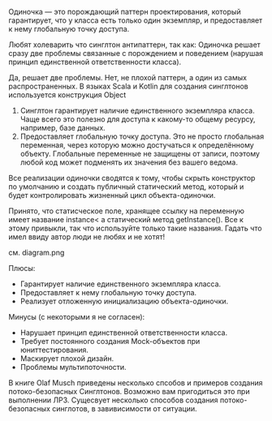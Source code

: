 Одиночка — это порождающий паттерн проектирования,
который гарантирует, что у класса есть только один
экземпляр, и предоставляет к нему глобальную точку
доступа.

Любят холеварить что синглтон антипаттерн, так как:
Одиночка решает сразу две проблемы связанные с порождением и поведением (нарушая принцип
единственной ответственности класса).

Да, решает две проблемы. Нет, не плохой паттерн, а один из самых распространенных.
В языках Scala и Kotlin для создания синглтонов используется конструкция Object

1. Синглтон гарантирует наличие единственного экземпляра класса.
   Чаще всего это полезно для доступа к какому-то общему
   ресурсу, например, базе данных.
2. Предоставляет глобальную точку доступа. Это не просто
   глобальная переменная, через которую можно достучаться
   к определённому объекту. Глобальные переменные не
   защищены от записи, поэтому любой код может подменять
   их значения без вашего ведома.

Все реализации одиночки сводятся к тому, чтобы скрыть
конструктор по умолчанию и создать публичный
статический метод, который и будет контролировать
жизненный цикл объекта-одиночки.

Принято, что статисческое поле, хранящее ссылку на переменную имеет название instance<
а статический метод getInstance().
Все к этому привыкли, так что используйте только такие названия.
Гадать что имел ввиду автор люди не любях и не хотят!

см. diagram.png

Плюсы:

- Гарантирует наличие единственного экземпляра класса.
- Предоставляет к нему глобальную точку доступа.
- Реализует отложенную инициализацию объекта-одиночки.

Минусы (с некоторыми я не согласен):

- Нарушает принцип единственной ответственности класса.
- Требует постоянного создания Mock-объектов при юниттестирования.
- Маскирует плохой дизайн.
- Проблемы мультипоточности.

В книге Olaf Musch приведены несколько спсобов и примеров создания потоко-безопасных
Синглтонов. Возможно вам пригодиться это при выполнении ЛР3.
Сущесвует несколько способов создания потоко-безопасных синглотов, в завивисимости от ситуации.